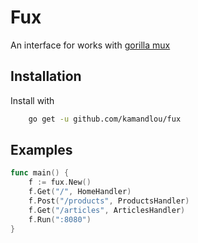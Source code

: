 
# Fux

An interface for works with [gorilla mux](https://github.com/gorilla/mux)

## Installation

Install with

```bash
    go get -u github.com/kamandlou/fux
```

## Examples

```go
func main() {
    f := fux.New()
    f.Get("/", HomeHandler)
    f.Post("/products", ProductsHandler)
    f.Get("/articles", ArticlesHandler)
    f.Run(":8080")
}
```

